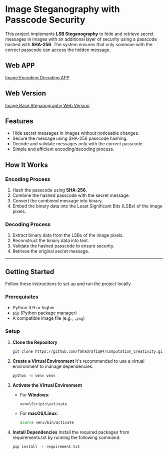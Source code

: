 # Image Steganography with Passcode Security

This project implements **LSB Steganography** to hide and retrieve secret messages in images with an additional layer of security using a passcode hashed with **SHA-256**. The system ensures that only someone with the correct passcode can access the hidden message.
## Web APP

[Image Encoding Decoding APP](https://image-encoding-decoding.streamlit.app/)


## Web Version
[Image Base Steganography Web Version](https://nbsanity.com/static/86dc0fe4407fba311e4e26060979233b/Image_base_stegnography.html)
## Features

- Hide secret messages in images without noticeable changes.
- Secure the message using SHA-256 passcode hashing.
- Decode and validate messages only with the correct passcode.
- Simple and efficient encoding/decoding process.

## How It Works

### Encoding Process
1. Hash the passcode using **SHA-256**.
2. Combine the hashed passcode with the secret message.
3. Convert the combined message into binary.
4. Embed the binary data into the Least Significant Bits (LSBs) of the image pixels.

### Decoding Process
1. Extract binary data from the LSBs of the image pixels.
2. Reconstruct the binary data into text.
3. Validate the hashed passcode to ensure security.
4. Retrieve the original secret message.

---

## Getting Started

Follow these instructions to set up and run the project locally.

### Prerequisites

- Python 3.9 or higher
- `pip` (Python package manager)
- A compatible image file (e.g., `.png`)

### Setup

1. **Clone the Repository**  
   ```bash
   git clone https://github.com/fahadrafiq94/Computation_Creativity.git
2. **Create a Virtual Environment** 
It's recommended to use a virtual environment to manage dependencies.
   ```bash
   python -m venv venv

4. **Activate the Virtual Environment**  
   - For **Windows**:
     ```bash
     venv\Scripts\activate
     ```
   - For **macOS/Linux**:
     ```bash
     source venv/bin/activate
     ```


4. **Install Dependencies** 
Install the required packages from requirements.txt by running the following command:
      ```bash
      pip install -r requirement.txt
